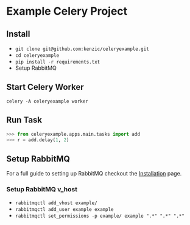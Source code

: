# Example Celery Project

## Install

* `git clone git@github.com:kenzic/celeryexample.git`
* `cd celeryexample`
* `pip install -r requirements.txt`
* Setup RabbitMQ

## Start Celery Worker
`celery -A celeryexample worker`

## Run Task

```python
>>> from celeryexample.apps.main.tasks import add
>>> r = add.delay(1, 2)
```

## Setup RabbitMQ

For a full guide to setting up RabbitMQ checkout the [Installation](http://www.rabbitmq.com/download.html) page.

### Setup RabbitMQ v_host

* `rabbitmqctl add_vhost example/`
* `rabbitmqctl add_user example example`
* `rabbitmqctl set_permissions -p example/ example ".*" ".*" ".*"`
